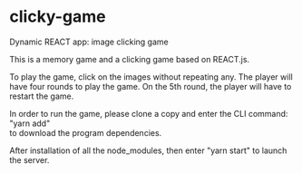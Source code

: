 # clicky-game
Dynamic REACT app: image clicking game

This is a memory game and a clicking game based on REACT.js.

To play the game, click on the images without repeating any. The player will have four rounds to 
play the game. On the 5th round, the player will have to restart the game. 

In order to run the game, please clone a copy and enter the CLI command: 
"yarn add"  
to download the program dependencies.

After installation of all the node_modules, then enter "yarn start" to launch the server. 

